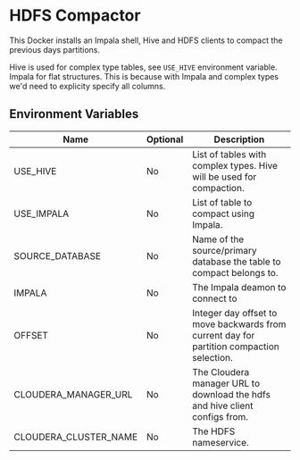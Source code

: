 # HDFS Compactor

This Docker installs an Impala shell, Hive and HDFS clients to compact the previous days partitions.

Hive is used for complex type tables, see ``USE_HIVE`` environment variable. Impala for flat structures. This is
because with Impala and complex types we'd need to explicity specify all columns.

## Environment Variables

| Name | Optional | Description |
|------|----------|-------------|
| USE_HIVE | No | List of tables with complex types. Hive will be used for compaction. |
| USE_IMPALA | No | List of table to compact using Impala. |
| SOURCE_DATABASE | No | Name of the source/primary database the table to compact belongs to. |
| IMPALA | No | The Impala deamon to connect to |
| OFFSET| No | Integer day offset to move backwards from current day for partition compaction selection. |
| CLOUDERA_MANAGER_URL | No | The Cloudera manager URL to download the hdfs and hive client configs from. |
| CLOUDERA_CLUSTER_NAME | No| The HDFS nameservice. |